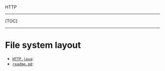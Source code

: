 HTTP

----

[TOC]

----



# File system layout

- [`HTTP.java`](./HTTP.java): 
- [`readme.md`](./readme.md): 

